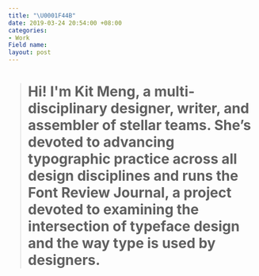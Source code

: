 ```yaml
---
title: "\U0001F44B"
date: 2019-03-24 20:54:00 +08:00
categories:
- Work
Field name: 
layout: post
---
```


> # Hi! I'm Kit Meng, a multi-disciplinary designer, writer, and assembler of stellar teams. She’s devoted to advancing typographic practice across all design disciplines and runs the Font Review Journal, a project devoted to examining the intersection of typeface design and the way type is used by designers.

<div class="whitespace"></div>